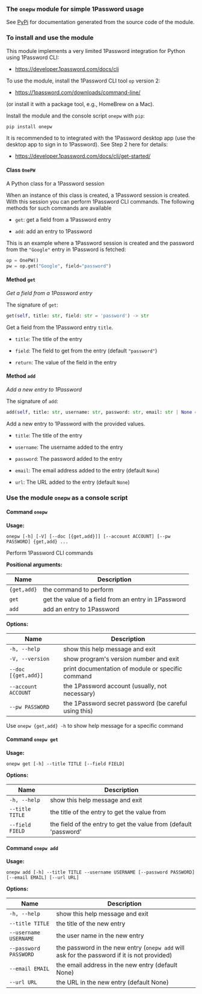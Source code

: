 ### The `onepw` module for simple 1Password usage

See [PyPi](https://pypi.org/project/onepw/) for documentation
generated from the source code of the module.

### To install and use the module

This module implements a very limited 1Password integration for Python
using 1Password CLI:

 - https://developer.1password.com/docs/cli

To use the module, install the 1Password CLI tool `op` version 2:

 - https://1password.com/downloads/command-line/

(or install it with a package tool, e.g., HomeBrew on a Mac).

Install the module and the console script `onepw` with `pip`:

```bash
pip install onepw
```

It is recommended to to integrated with the 1Password desktop app (use
the desktop app to sign in to 1Password).  See Step 2 here for details:

 - https://developer.1password.com/docs/cli/get-started/

#### Class `OnePW`

A Python class for a 1Password session

When an instance of this class is created, a 1Password session is
created.  With this session you can perform 1Password CLI
commands. The following methods for such commands are available

 - `get`: get a field from a 1Password entry

 - `add`: add an entry to 1Password

This is an example where a 1Password session is created and the
password from the `"Google"` entry in 1Password is fetched:

```python
op = OnePW()
pw = op.get("Google", field="password")
```

#### Method <a id="get"></a>`get`

*Get a field from a 1Password entry*

The signature of `get`:

```python
get(self, title: str, field: str = 'password') -> str
```

Get a field from the 1Password entry `title`.

 - `title`: The title of the entry

 - `field`: The field to get from the entry (default `"password"`)

 - `return`: The value of the field in the entry

#### Method <a id="add"></a>`add`

*Add a new entry to 1Password*

The signature of `add`:

```python
add(self, title: str, username: str, password: str, email: str | None = None, url: str | None = None)
```

Add a new entry to 1Password with the provided values.

 - `title`: The title of the entry

 - `username`: The username added to the entry

 - `password`: The password added to the entry

 - `email`: The email address added to the entry (default `None`)

 - `url`: The URL added to the entry (default `None`)

### Use the module <a id="cli"></a>`onepw` as a console script
#### Command <a id="cli-onepw"></a>`onepw`
**Usage:**

```
onepw [-h] [-V] [--doc [{get,add}]] [--account ACCOUNT] [--pw PASSWORD] {get,add} ...
```

Perform 1Password CLI commands

**Positional arguments:**

Name | Description
---- | -----------
`{get,add}` | the command to perform
`get` | get the value of a field from an entry in 1Password
`add` | add an entry to 1Password

**Options:**

Name | Description
---- | -----------
`-h, --help` | show this help message and exit
`-V, --version` | show program's version number and exit
`--doc [{get,add}]` | print documentation of module or specific command
`--account ACCOUNT` | the 1Password account (usually, not necessary)
`--pw PASSWORD` | the 1Password secret password (be careful using this)

Use `onepw {get,add} -h` to show help message for a specific command

#### Command <a id="cli-onepw-get"></a>`onepw get`

**Usage:**

```
onepw get [-h] --title TITLE [--field FIELD]
```

**Options:**

Name | Description
---- | -----------
`-h, --help` | show this help message and exit
`--title TITLE` | the title of the entry to get the value from
`--field FIELD` | the field of the entry to get the value from (default 'password'

#### Command <a id="cli-onepw-add"></a>`onepw add`

**Usage:**

```
onepw add [-h] --title TITLE --username USERNAME [--password PASSWORD] [--email EMAIL] [--url URL]
```

**Options:**

Name | Description
---- | -----------
`-h, --help` | show this help message and exit
`--title TITLE` | the title of the new entry
`--username USERNAME` | the user name in the new entry
`--password PASSWORD` | the password in the new entry (`onepw add` will ask for the password if it is not provided)
`--email EMAIL` | the email address in the new entry (default None)
`--url URL` | the URL in the new entry (default None)

